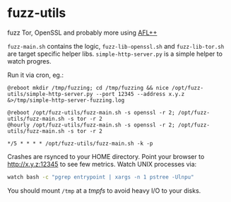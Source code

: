 # fuzz-utils
fuzz Tor, OpenSSL and probably more using [AFL++](https://github.com/AFLplusplus/AFLplusplus/)

`fuzz-main.sh` contains the logic, `fuzz-lib-openssl.sh` and `fuzz-lib-tor.sh` are target specific helper libs.
`simple-http-server.py` is a simple helper to watch progres.

Run it via cron, eg.:

```
@reboot mkdir /tmp/fuzzing; cd /tmp/fuzzing && nice /opt/fuzz-utils/simple-http-server.py --port 12345 --address x.y.z &>/tmp/simple-http-server-fuzzing.log

@reboot /opt/fuzz-utils/fuzz-main.sh -s openssl -r 2; /opt/fuzz-utils/fuzz-main.sh -s tor -r 2
@hourly /opt/fuzz-utils/fuzz-main.sh -s openssl -r 2; /opt/fuzz-utils/fuzz-main.sh -s tor -r 2

*/5 * * * * /opt/fuzz-utils/fuzz-main.sh -k -p

```
Crashes are rsynced to your HOME directory.
Point your browser to http://x.y.z:12345 to see few metrics.
Watch UNIX processes via:

```bash
watch bash -c "pgrep entrypoint | xargs -n 1 pstree -Ulnpu"
```


You should mount `/tmp` at a *tmpfs* to avoid heavy I/O to your disks.

